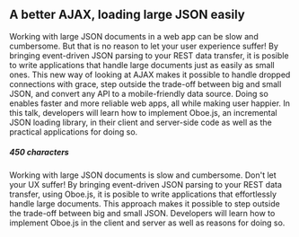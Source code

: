 ## A better AJAX, loading large JSON easily

Working with large JSON documents in a web app can be slow and cumbersome. But that is no reason to let your user experience suffer! By bringing event-driven JSON parsing to your REST data transfer, it is posible to write applications that handle large documents just as easily as small ones. This new way of looking at AJAX makes it possible to handle dropped connections with grace, step outside the trade-off between big and small JSON, and convert any API to a mobile-friendly data source. Doing so enables faster and more reliable web apps, all while making user happier. In this talk, developers will learn how to implement Oboe.js, an incremental JSON loading library, in their client and server-side code as well as the practical applications for doing so.

##### 450 characters

Working with large JSON documents is slow and cumbersome. Don't let your UX suffer! By bringing event-driven JSON parsing to your REST data transfer, using Oboe.js, it is posible to write applications that effortlessly handle large documents. This approach makes it possible to step outside the trade-off between big and small JSON. Developers will learn how to implement Oboe.js in the client and server as well as reasons for doing so.
